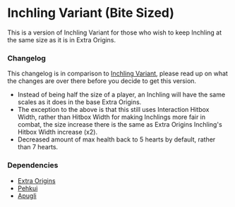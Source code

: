 # Inchling Variant (Bite Sized)

This is a version of Inchling Variant for those who wish to keep Inchling at the same size as it is in Extra Origins.

### Changelog
This changelog is in comparison to [Inchling Variant](https://github.com/MerchantPug/origins-datapacks/tree/main/inchling-variant), please read up on what the changes are over there before you decide to get this version.
- Instead of being half the size of a player, an Inchling will have the same scales as it does in the base Extra Origins.
- The exception to the above is that this still uses Interaction Hitbox Width, rather than Hitbox Width for making Inchlings more fair in combat, the size increase there is the same as Extra Origins Inchling's Hitbox Width increase (x2).
- Decreased amount of max health back to 5 hearts by default, rather than 7 hearts.

### Dependencies
- [Extra Origins](https://modrinth.com/mod/extra-origins)
- [Pehkui](https://modrinth.com/mod/pehkui)
- [Apugli](https://modrinth.com/mod/apugli)